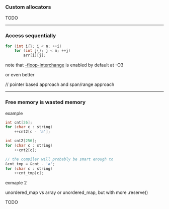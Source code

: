 
### Custom allocators

TODO

---

### Access sequentially

```cpp
for (int i{}; i < n; ++i)
    for (int j{}; j < m; ++j)
        arr[i][j];
```

note that [-floop-interchange](https://gcc.gnu.org/onlinedocs/gcc/Optimize-Options.html#index-floop-interchange) is enabled by default at -O3

or even better

// pointer based approach and span/range approach

---
  
### Free memory is wasted memory

example

```cpp
int cnt[26];
for (char c : string)
    ++cnt2[c - 'a'];

int cnt2[256];
for (char c : string)
    ++cnt2[c];

// the compiler will probably be smart enough to 
&cnt_tmp = &cnt - 'a';
for (char c : string)
    ++cnt_tmp[c];
```

exmaple 2

unordered_map vs array or unordered_map, but with more .reserve()

TODO